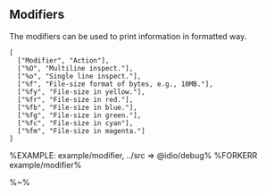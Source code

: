 ## Modifiers

The modifiers can be used to print information in formatted way.

```table
[
  ["Modifier", "Action"],
  ["%O", "Multiline inspect."],
  ["%o", "Single line inspect."],
  ["%f", "File-size format of bytes, e.g., 10MB."],
  ["%fy", "File-size in yellow."],
  ["%fr", "File-size in red."],
  ["%fb", "File-size in blue."],
  ["%fg", "File-size in green."],
  ["%fc", "File-size in cyan"],
  ["%fm", "File-size in magenta."]
]
```

%EXAMPLE: example/modifier, ../src => @idio/debug%
%FORKERR example/modifier%

%~%